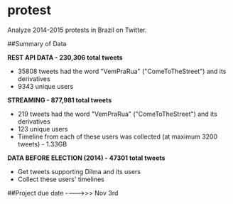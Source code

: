 # protest

Analyze 2014-2015 protests in Brazil on Twitter.

##Summary of Data

**REST API DATA -  230,306 total tweets**

- 35808 tweets had the word "VemPraRua" ("ComeToTheStreet") and its derivatives
 - 9343 unique users

**STREAMING - 877,981 total tweets**
- 219 tweets had the word "VemPraRua" ("ComeToTheStreet") and its derivatives
 - 123 unique users
  - Timeline from each of these users was collected (at maximum 3200 tweets) - 1.33GB
  
**DATA BEFORE ELECTION (2014) - 47301 total tweets**
- Get tweets supporting Dilma and its users
 - Collect these users' timelines
 
 
 
 ##Project due date ---->>> Nov 3rd
